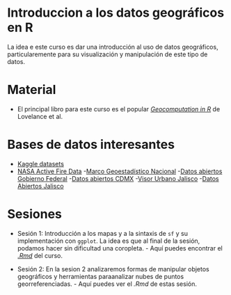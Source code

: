# Introduccion a los datos geográficos en R

La idea e este curso es dar una introducción al uso de datos geográficos, particularemente para su visualización y manipulación de este tipo de datos.


# Material

- El principal libro para este curso es el popular [*Geocomputation in R*](https://geocompr.robinlovelace.net/) de Lovelance et al.

# Bases de datos interesantes

- [Kaggle datasets](https://www.kaggle.com/dataset)
- [NASA Active Fire Data](https://earthdata.nasa.gov/earth-observation-data/near-real-time/firms/active-fire-data)
-[Marco Geoestadístico Nacional](https://www.inegi.org.mx/temas/mapas/mg/)
-[Datos abiertos Gobierno Federal](https://datos.gob.mx/busca/dataset?res_format=SHP) 
-[Datos abiertos CDMX](https://datos.cdmx.gob.mx/pages/home/)
-[Visor Urbano Jalisco](https://visorurbano.com/)
-[Datos Abiertos Jalisco](https://datos.jalisco.gob.mx/search/type/dataset)

# Sesiones

- Sesión 1: Introducción a los mapas y a la sintaxis de `sf` y su implementación con `ggplot`. La idea es que al final de la sesión, podamos hacer sin dificultad una coropleta.
        - Aquí puedes encontrar el [*.Rmd*](https://github.com/jmtoral/Introduccion_Geografia/blob/master/RMDs/Sesion1_Geo.Rmd) del curso.

- Sesión 2: En la sesion 2 analizaremos formas de manipular objetos geográficos y herramientas paraanalizar nubes de puntos georreferenciadas.
        - Aquí puedes ver el *.Rmd* de estas sesión.
